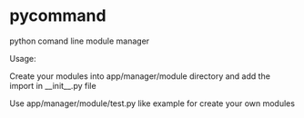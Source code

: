 pycommand
=========

python comand line module manager


Usage:

 Create your modules into app/manager/module directory and add the import in \_\_init\_\_.py file
 
 Use app/manager/module/test.py like example for create your own modules
 

